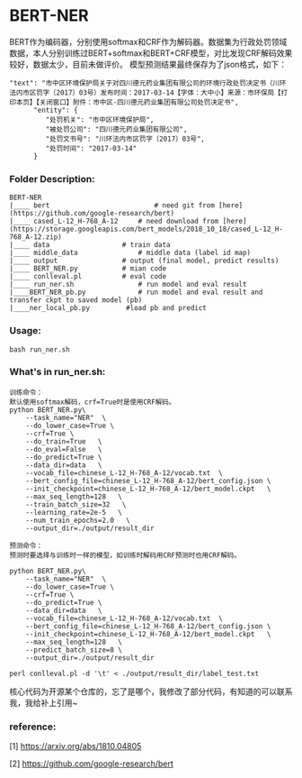 # BERT-NER
BERT作为编码器，分别使用softmax和CRF作为解码器。数据集为行政处罚领域数据，本人分别训练过BERT+softmax和BERT+CRF模型，对比发现CRF解码效果较好，数据太少，目前未做评价。
模型预测结果最终保存为了json格式，如下：
```
"text": "市中区环境保护局关于对四川德元药业集团有限公司的环境行政处罚决定书（川环法内市区罚字〔2017〕03号）发布时间：2017-03-14【字体：大中小】来源：市环保局【打印本页】【关闭窗口】附件：市中区-四川德元药业集团有限公司处罚决定书",
      "entity": {
         "处罚机关": "市中区环境保护局",
         "被处罚公司": "四川德元药业集团有限公司",
         "处罚文书号": "川环法内市区罚字〔2017〕03号",
         "处罚时间": "2017-03-14"
      }
```

### Folder Description:
```
BERT-NER
|____ bert                          # need git from [here](https://github.com/google-research/bert)
|____ cased_L-12_H-768_A-12	    # need download from [here](https://storage.googleapis.com/bert_models/2018_10_18/cased_L-12_H-768_A-12.zip)
|____ data		            # train data
|____ middle_data	            # middle data (label id map)
|____ output			    # output (final model, predict results)
|____ BERT_NER.py		    # mian code
|____ conlleval.pl		    # eval code
|____ run_ner.sh    		    # run model and eval result
|____BERT_NER_pb.py   		    # run model and eval result and transfer ckpt to saved model (pb)
|____ner_local_pb.py         #load pb and predict

```


### Usage:
```
bash run_ner.sh
```

### What's in run_ner.sh:
```
训练命令：
默认使用softmax解码，crf=True时是使用CRF解码。
python BERT_NER.py\
    --task_name="NER"  \
    --do_lower_case=True \
    --crf=True \
    --do_train=True   \
    --do_eval=False   \
    --do_predict=True \
    --data_dir=data   \
    --vocab_file=chinese_L-12_H-768_A-12/vocab.txt  \
    --bert_config_file=chinese_L-12_H-768_A-12/bert_config.json \
    --init_checkpoint=chinese_L-12_H-768_A-12/bert_model.ckpt   \
    --max_seq_length=128   \
    --train_batch_size=32   \
    --learning_rate=2e-5   \
    --num_train_epochs=2.0   \
    --output_dir=./output/result_dir
   
预测命令：
预测时要选择与训练时一样的模型，如训练时解码用CRF预测时也用CRF解码。

python BERT_NER.py\
    --task_name="NER"  \
    --do_lower_case=True \
    --crf=True \
    --do_predict=True \
    --data_dir=data   \
    --vocab_file=chinese_L-12_H-768_A-12/vocab.txt  \
    --bert_config_file=chinese_L-12_H-768_A-12/bert_config.json \
    --init_checkpoint=chinese_L-12_H-768_A-12/bert_model.ckpt   \
    --max_seq_length=128   \
    --predict_batch_size=8 \
    --output_dir=./output/result_dir    

perl conlleval.pl -d '\t' < ./output/result_dir/label_test.txt
```

核心代码为开源某个仓库的，忘了是哪个，我修改了部分代码，有知道的可以联系我，我给补上引用~
### reference:

[1] https://arxiv.org/abs/1810.04805

[2] https://github.com/google-research/bert



